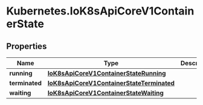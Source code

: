 # Kubernetes.IoK8sApiCoreV1ContainerState

## Properties

Name | Type | Description | Notes
------------ | ------------- | ------------- | -------------
**running** | [**IoK8sApiCoreV1ContainerStateRunning**](IoK8sApiCoreV1ContainerStateRunning.md) |  | [optional] 
**terminated** | [**IoK8sApiCoreV1ContainerStateTerminated**](IoK8sApiCoreV1ContainerStateTerminated.md) |  | [optional] 
**waiting** | [**IoK8sApiCoreV1ContainerStateWaiting**](IoK8sApiCoreV1ContainerStateWaiting.md) |  | [optional] 


